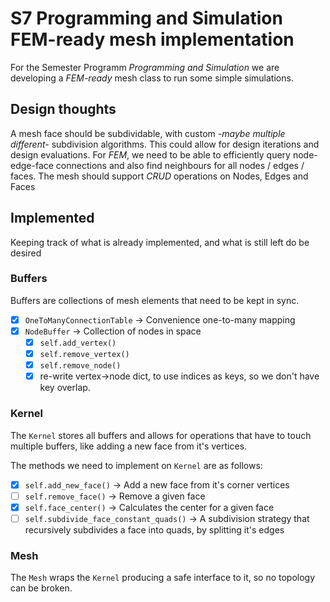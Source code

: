 # S7 Programming and Simulation FEM-ready mesh implementation

For the Semester Programm *Programming and Simulation* we are developing a *FEM-ready* mesh class to run some simple simulations.

## Design thoughts

A mesh face should be subdividable, with custom *-maybe multiple different-* subdivision algorithms. This could allow for design iterations and design evaluations.
For *FEM*, we need to be able to efficiently query node-edge-face connections and also find neighbours for all nodes / edges / faces.
The mesh should support *CRUD* operations on Nodes, Edges and Faces

## Implemented

Keeping track of what is already implemented, and what is still left do be desired

### Buffers

Buffers are collections of mesh elements that need to be kept in sync.

 - [x] `OneToManyConnectionTable` -> Convenience one-to-many mapping
 - [x] `NodeBuffer` -> Collection of nodes in space
   - [x] `self.add_vertex()`
   - [x] `self.remove_vertex()`
   - [x] `self.remove_node()`
   - [x] re-write vertex->node dict, to use indices as keys, so we don't have key overlap.

### Kernel

The `Kernel` stores all buffers and allows for operations that have to touch multiple buffers, like adding a new face from it's vertices.

The methods we need to implement on `Kernel` are as follows:

 - [x] `self.add_new_face()` -> Add a new face from it's corner vertices
 - [ ] `self.remove_face()` -> Remove a given face
 - [x] `self.face_center()` -> Calculates the center for a given face
 - [ ] `self.subdivide_face_constant_quads()` -> A subdivision strategy that recursively subdivides a face into quads, by splitting it's edges

### Mesh

The `Mesh` wraps the `Kernel` producing a safe interface to it, so no topology can be broken.